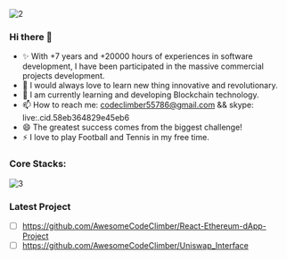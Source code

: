 ![2](https://camo.githubusercontent.com/ccdff0b512cb4c213ebb90457cb10a915d4ac90c153492338ec22d4420788505/68747470733a2f2f6b6f6d617265762e636f6d2f67687076632f3f757365726e616d653d546f7057656246756c6c44657626636f6c6f723d626c756576696f6c6574)

### Hi there 👋

<!--
**AwesomeCodeClimber/AwesomeCodeClimber** is a ✨ _special_ ✨ repository because its `README.md` (this file) appears on your GitHub profile.

Here are some ideas to get you started:

- 🔭 I’m currently working on ...
- 🌱 I’m currently learning ...
- 👯 I’m looking to collaborate on ...
- 🤔 I’m looking for help with ...
- 💬 Ask me about ...
- 📫 How to reach me: ...
- 😄 Pronouns: ...
- ⚡ Fun fact: ...
-->




- ✨ With +7 years and +20000 hours of experiences in software development, I have been participated in the massive commercial projects development.
- 🌱 I would always love to learn new thing innovative and revolutionary. 
- 🔭 I am currently learning and developing Blockchain technology.
- 📫 How to reach me: codeclimber55786@gmail.com  &&  skype: live:.cid.58eb364829e45eb6
- 😄 The greatest success comes from the biggest challenge!
- ⚡ I love to play Football and Tennis in my free time.


### Core Stacks:


![3](https://user-images.githubusercontent.com/95038746/145821853-c3199cba-d15b-4818-815f-7889c4fb01b8.png)

### Latest Project

- [ ] https://github.com/AwesomeCodeClimber/React-Ethereum-dApp-Project
- [ ] https://github.com/AwesomeCodeClimber/Uniswap_Interface
